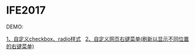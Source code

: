 # IFE2017

 DEMO:
 
  [1、自定义checkbox、radio样式](https://dakeke.github.io/IFE2017/1checkbox&radio/)
   [2、自定义网页右键菜单(刷新以显示不同位置的右键菜单)](https://dakeke.github.io/IFE2017/2contextMenu/)
